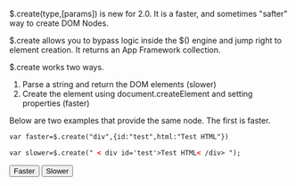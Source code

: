 $.create(type,[params]) is new for 2.0.  It is a faster, and sometimes "safter" way to create DOM Nodes.

$.create allows you to bypass logic inside the $() engine and jump right to element creation.  It returns an App Framework collection.

$.create works two ways.
<ol>
    <li>Parse a string and return the DOM elements (slower)</li>
    <li>Create the element using document.createElement and setting properties (faster)</li>
</ol>

Below are two examples that provide the same node.  The first is faster.

```html
var faster=$.create("div",{id:"test",html:"Test HTML"})

var slower=$.create(" < div id='test'>Test HTML< /div> ");
```

<script>
var faster=$.create("div",{id:"test",html:"Test HTML"})

var slower=$.create("<div id='test'>Test HTML</div>");
</script>



<input type="button" value="Faster" onclick="alert(faster.html())">

<input type="button" value="Slower" onclick="alert(slower.html())">